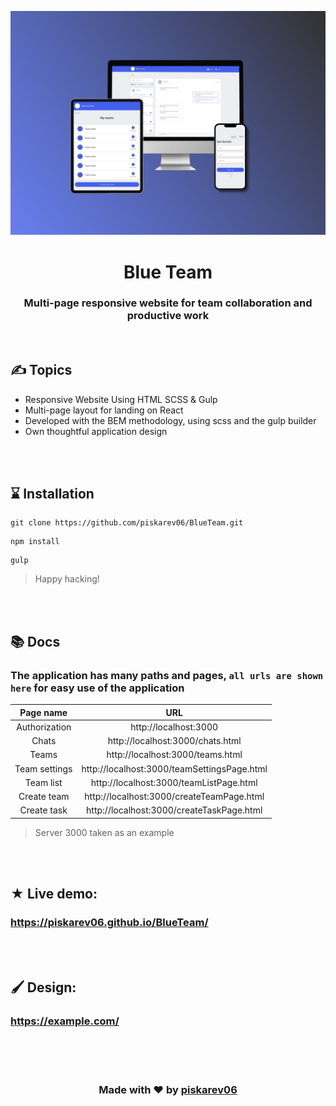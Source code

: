 ![preview img](/cover.png)

<h1 align="center">Blue Team</h1>
<h3 align="center">
  Multi-page responsive website for team collaboration and productive work
</h3>

<br />

## ✍ Topics

- Responsive Website Using HTML SCSS & Gulp
- Multi-page layout for landing on React
- Developed with the BEM methodology, using scss and the gulp builder
- Own thoughtful application design

<br />
<br />

## ⌛ Installation

```
git clone https://github.com/piskarev06/BlueTeam.git
```

```
npm install
```

```
gulp
```

> Happy hacking!

<br />
<br />

## 📚 Docs

### The application has many paths and pages, `all urls are shown here` for easy use of the application

|   Page name   |                     URL                     |
| :-----------: | :-----------------------------------------: |
| Authorization |            http://localhost:3000            |
|     Chats     |      http://localhost:3000/chats.html       |
|     Teams     |      http://localhost:3000/teams.html       |
| Team settings | http://localhost:3000/teamSettingsPage.html |
|   Team list   |   http://localhost:3000/teamListPage.html   |
|  Create team  |  http://localhost:3000/createTeamPage.html  |
|  Create task  |  http://localhost:3000/createTaskPage.html  |

> Server 3000 taken as an example

<br />
<br />

## ★ Live demo:

### https://piskarev06.github.io/BlueTeam/

<br />
<br />

## 🖌 Design:

### https://example.com/

<br />
<br />
<br />

<h3 align="center">Made with ❤ by <a href="https://github.com/piskarev06/">piskarev06</a></h3>
